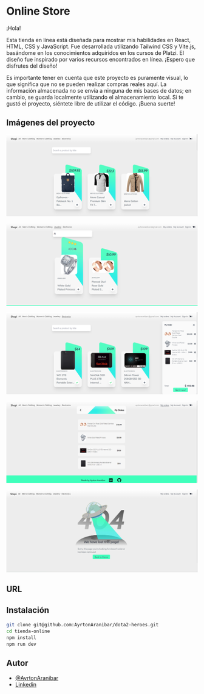 
# Online Store

¡Hola!

Esta tienda en línea está diseñada para mostrar mis habilidades en React, HTML, CSS y JavaScript. Fue desarrollada utilizando Tailwind CSS y Vite.js, basándome en los conocimientos adquiridos en los cursos de Platzi. El diseño fue inspirado por varios recursos encontrados en línea. ¡Espero que disfrutes del diseño!

Es importante tener en cuenta que este proyecto es puramente visual, lo que significa que no se pueden realizar compras reales aquí. La información almacenada no se envía a ninguna de mis bases de datos; en cambio, se guarda localmente utilizando el almacenamiento local. Si te gustó el proyecto, siéntete libre de utilizar el código. ¡Buena suerte!

## Imágenes del proyecto

![Página principal](https://raw.githubusercontent.com/AyrtonAranibar/tienda-online/master/src/images/shopi.png)

![Hover en producto](https://raw.githubusercontent.com/AyrtonAranibar/tienda-online/master/src/images/hover_product.png)

![Mi orden](https://raw.githubusercontent.com/AyrtonAranibar/tienda-online/master/src/images/my_order.png)

![Mis ordenes](https://raw.githubusercontent.com/AyrtonAranibar/tienda-online/master/src/images/my_orders.png)

![404](https://raw.githubusercontent.com/AyrtonAranibar/tienda-online/master/src/images/404_not_found.png)

## URL


## Instalación

```bash
git clone git@github.com:AyrtonAranibar/dota2-heroes.git
cd tienda-online
npm install
npm run dev
```

## Autor

- [@AyrtonAranibar](https://www.github.com/AyrtonAranibar)
- [Linkedin](https://www.linkedin.com/in/ayrton-aranibar-castillo-479441222/)
